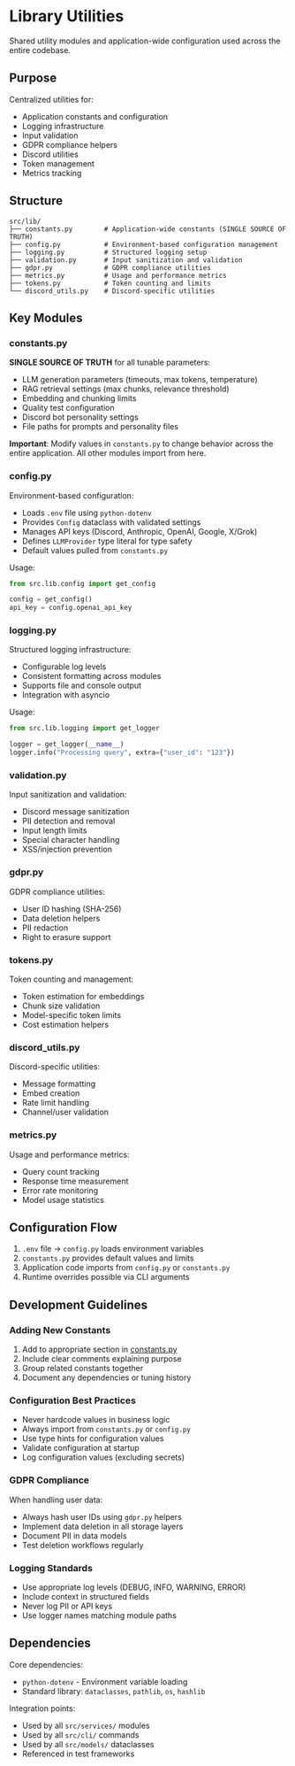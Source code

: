 # Library Utilities

Shared utility modules and application-wide configuration used across the entire codebase.

## Purpose

Centralized utilities for:
- Application constants and configuration
- Logging infrastructure
- Input validation
- GDPR compliance helpers
- Discord utilities
- Token management
- Metrics tracking

## Structure

```
src/lib/
├── constants.py        # Application-wide constants (SINGLE SOURCE OF TRUTH)
├── config.py           # Environment-based configuration management
├── logging.py          # Structured logging setup
├── validation.py       # Input sanitization and validation
├── gdpr.py             # GDPR compliance utilities
├── metrics.py          # Usage and performance metrics
├── tokens.py           # Token counting and limits
└── discord_utils.py    # Discord-specific utilities
```

## Key Modules

### constants.py
**SINGLE SOURCE OF TRUTH** for all tunable parameters:
- LLM generation parameters (timeouts, max tokens, temperature)
- RAG retrieval settings (max chunks, relevance threshold)
- Embedding and chunking limits
- Quality test configuration
- Discord bot personality settings
- File paths for prompts and personality files

**Important**: Modify values in `constants.py` to change behavior across the entire application. All other modules import from here.

### config.py
Environment-based configuration:
- Loads `.env` file using `python-dotenv`
- Provides `Config` dataclass with validated settings
- Manages API keys (Discord, Anthropic, OpenAI, Google, X/Grok)
- Defines `LLMProvider` type literal for type safety
- Default values pulled from `constants.py`

Usage:
```python
from src.lib.config import get_config

config = get_config()
api_key = config.openai_api_key
```

### logging.py
Structured logging infrastructure:
- Configurable log levels
- Consistent formatting across modules
- Supports file and console output
- Integration with asyncio

Usage:
```python
from src.lib.logging import get_logger

logger = get_logger(__name__)
logger.info("Processing query", extra={"user_id": "123"})
```

### validation.py
Input sanitization and validation:
- Discord message sanitization
- PII detection and removal
- Input length limits
- Special character handling
- XSS/injection prevention

### gdpr.py
GDPR compliance utilities:
- User ID hashing (SHA-256)
- Data deletion helpers
- PII redaction
- Right to erasure support

### tokens.py
Token counting and management:
- Token estimation for embeddings
- Chunk size validation
- Model-specific token limits
- Cost estimation helpers

### discord_utils.py
Discord-specific utilities:
- Message formatting
- Embed creation
- Rate limit handling
- Channel/user validation

### metrics.py
Usage and performance metrics:
- Query count tracking
- Response time measurement
- Error rate monitoring
- Model usage statistics

## Configuration Flow

1. `.env` file → `config.py` loads environment variables
2. `constants.py` provides default values and limits
3. Application code imports from `config.py` or `constants.py`
4. Runtime overrides possible via CLI arguments

## Development Guidelines

### Adding New Constants

1. Add to appropriate section in [constants.py](../../src/lib/constants.py)
2. Include clear comments explaining purpose
3. Group related constants together
4. Document any dependencies or tuning history

### Configuration Best Practices

- Never hardcode values in business logic
- Always import from `constants.py` or `config.py`
- Use type hints for configuration values
- Validate configuration at startup
- Log configuration values (excluding secrets)

### GDPR Compliance

When handling user data:
- Always hash user IDs using `gdpr.py` helpers
- Implement data deletion in all storage layers
- Document PII in data models
- Test deletion workflows regularly

### Logging Standards

- Use appropriate log levels (DEBUG, INFO, WARNING, ERROR)
- Include context in structured fields
- Never log PII or API keys
- Use logger names matching module paths

## Dependencies

Core dependencies:
- `python-dotenv` - Environment variable loading
- Standard library: `dataclasses`, `pathlib`, `os`, `hashlib`

Integration points:
- Used by all `src/services/` modules
- Used by all `src/cli/` commands
- Used by all `src/models/` dataclasses
- Referenced in test frameworks
